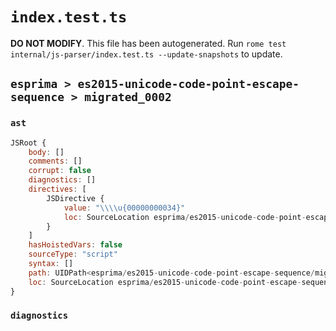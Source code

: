 # `index.test.ts`

**DO NOT MODIFY**. This file has been autogenerated. Run `rome test internal/js-parser/index.test.ts --update-snapshots` to update.

## `esprima > es2015-unicode-code-point-escape-sequence > migrated_0002`

### `ast`

```javascript
JSRoot {
	body: []
	comments: []
	corrupt: false
	diagnostics: []
	directives: [
		JSDirective {
			value: "\\\\u{00000000034}"
			loc: SourceLocation esprima/es2015-unicode-code-point-escape-sequence/migrated_0002/input.js 1:0-1:18
		}
	]
	hasHoistedVars: false
	sourceType: "script"
	syntax: []
	path: UIDPath<esprima/es2015-unicode-code-point-escape-sequence/migrated_0002/input.js>
	loc: SourceLocation esprima/es2015-unicode-code-point-escape-sequence/migrated_0002/input.js 1:0-2:0
}
```

### `diagnostics`

```

```

